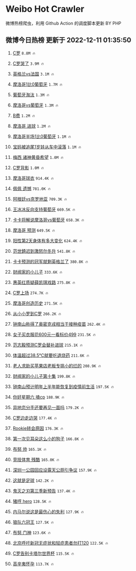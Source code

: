 # Weibo Hot Crawler 



微博热榜爬虫，利用 Github Action 的调度脚本更新 BY PHP 


## 微博今日热榜 更新于 2022-12-11 01:35:50 
1. [C罗](https://s.weibo.com/weibo?q=C%E7%BD%97&t=31&band_rank=1&Refer=top) `8.8M 🔥` 

1. [C罗哭了](https://s.weibo.com/weibo?q=%23C%E7%BD%97%E5%93%AD%E4%BA%86%23&t=31&band_rank=2&Refer=top) `3.9M 🔥` 

1. [英格兰vs法国](https://s.weibo.com/weibo?q=%23%E8%8B%B1%E6%A0%BC%E5%85%B0vs%E6%B3%95%E5%9B%BD%23&t=31&band_rank=3&Refer=top) `3.1M 🔥` 

1. [摩洛哥1比0葡萄牙](https://s.weibo.com/weibo?q=%23%E6%91%A9%E6%B4%9B%E5%93%A51%E6%AF%940%E8%91%A1%E8%90%84%E7%89%99%23&t=31&band_rank=4&Refer=top) `1.7M 🔥` 

1. [葡萄牙淘汰](https://s.weibo.com/weibo?q=%23%E8%91%A1%E8%90%84%E7%89%99%E6%B7%98%E6%B1%B0%23&t=31&band_rank=5&Refer=top) `1.3M 🔥` 

1. [摩洛哥vs葡萄牙](https://s.weibo.com/weibo?q=%23%E6%91%A9%E6%B4%9B%E5%93%A5vs%E8%91%A1%E8%90%84%E7%89%99%23&t=31&band_rank=6&Refer=top) `1.3M 🔥` 

1. [B费](https://s.weibo.com/weibo?q=B%E8%B4%B9&t=31&band_rank=7&Refer=top) `1.2M 🔥` 

1. [摩洛哥 进球](https://s.weibo.com/weibo?q=%E6%91%A9%E6%B4%9B%E5%93%A5%20%E8%BF%9B%E7%90%83&t=31&band_rank=8&Refer=top) `1.2M 🔥` 

1. [摩洛哥半场1比0葡萄牙](https://s.weibo.com/weibo?q=%23%E6%91%A9%E6%B4%9B%E5%93%A5%E5%8D%8A%E5%9C%BA1%E6%AF%940%E8%91%A1%E8%90%84%E7%89%99%23&t=31&band_rank=9&Refer=top) `1.1M 🔥` 

1. [宝妈被追尾1岁娃从车中滚落](https://s.weibo.com/weibo?q=%23%E5%AE%9D%E5%A6%88%E8%A2%AB%E8%BF%BD%E5%B0%BE1%E5%B2%81%E5%A8%83%E4%BB%8E%E8%BD%A6%E4%B8%AD%E6%BB%9A%E8%90%BD%23&t=31&band_rank=10&Refer=top) `1.1M 🔥` 

1. [梅西 诸神黄昏希望](https://s.weibo.com/weibo?q=%E6%A2%85%E8%A5%BF%20%E8%AF%B8%E7%A5%9E%E9%BB%84%E6%98%8F%E5%B8%8C%E6%9C%9B&t=31&band_rank=11&Refer=top) `1.0M 🔥` 

1. [C罗背影](https://s.weibo.com/weibo?q=%23C%E7%BD%97%E8%83%8C%E5%BD%B1%23&t=31&band_rank=12&Refer=top) `1.0M 🔥` 

1. [摩洛哥球衣](https://s.weibo.com/weibo?q=%23%E6%91%A9%E6%B4%9B%E5%93%A5%E7%90%83%E8%A1%A3%23&t=31&band_rank=13&Refer=top) `914.4K 🔥` 

1. [佩佩 遗憾](https://s.weibo.com/weibo?q=%E4%BD%A9%E4%BD%A9%20%E9%81%97%E6%86%BE&t=31&band_rank=14&Refer=top) `781.0K 🔥` 

1. [阿根廷vs克罗地亚](https://s.weibo.com/weibo?q=%23%E9%98%BF%E6%A0%B9%E5%BB%B7vs%E5%85%8B%E7%BD%97%E5%9C%B0%E4%BA%9A%23&t=31&band_rank=15&Refer=top) `709.3K 🔥` 

1. [王冰冰反向支持葡萄牙](https://s.weibo.com/weibo?q=%23%E7%8E%8B%E5%86%B0%E5%86%B0%E5%8F%8D%E5%90%91%E6%94%AF%E6%8C%81%E8%91%A1%E8%90%84%E7%89%99%23&t=31&band_rank=16&Refer=top) `669.5K 🔥` 

1. [卡卡将解说摩洛哥vs葡萄牙](https://s.weibo.com/weibo?q=%23%E5%8D%A1%E5%8D%A1%E5%B0%86%E8%A7%A3%E8%AF%B4%E6%91%A9%E6%B4%9B%E5%93%A5vs%E8%91%A1%E8%90%84%E7%89%99%23&t=31&band_rank=17&Refer=top) `658.3K 🔥` 

1. [摩洛哥 预测](https://s.weibo.com/weibo?q=%E6%91%A9%E6%B4%9B%E5%93%A5%20%E9%A2%84%E6%B5%8B&t=31&band_rank=18&Refer=top) `649.5K 🔥` 

1. [阳性第2天身体有多大变化](https://s.weibo.com/weibo?q=%23%E9%98%B3%E6%80%A7%E7%AC%AC2%E5%A4%A9%E8%BA%AB%E4%BD%93%E6%9C%89%E5%A4%9A%E5%A4%A7%E5%8F%98%E5%8C%96%23&t=31&band_rank=19&Refer=top) `624.4K 🔥` 

1. [范世錡迟到激怒尔冬升](https://s.weibo.com/weibo?q=%23%E8%8C%83%E4%B8%96%E9%8C%A1%E8%BF%9F%E5%88%B0%E6%BF%80%E6%80%92%E5%B0%94%E5%86%AC%E5%8D%87%23&t=31&band_rank=20&Refer=top) `541.8K 🔥` 

1. [卡卡预测的冠军就剩英格兰了](https://s.weibo.com/weibo?q=%23%E5%8D%A1%E5%8D%A1%E9%A2%84%E6%B5%8B%E7%9A%84%E5%86%A0%E5%86%9B%E5%B0%B1%E5%89%A9%E8%8B%B1%E6%A0%BC%E5%85%B0%E4%BA%86%23&t=31&band_rank=21&Refer=top) `380.8K 🔥` 

1. [财阀家的小儿子](https://s.weibo.com/weibo?q=%23%E8%B4%A2%E9%98%80%E5%AE%B6%E7%9A%84%E5%B0%8F%E5%84%BF%E5%AD%90%23&t=31&band_rank=22&Refer=top) `333.6K 🔥` 

1. [惠英红质疑薛凯琪戏路](https://s.weibo.com/weibo?q=%23%E6%83%A0%E8%8B%B1%E7%BA%A2%E8%B4%A8%E7%96%91%E8%96%9B%E5%87%AF%E7%90%AA%E6%88%8F%E8%B7%AF%23&t=31&band_rank=23&Refer=top) `275.8K 🔥` 

1. [C罗上场](https://s.weibo.com/weibo?q=%23C%E7%BD%97%E4%B8%8A%E5%9C%BA%23&t=31&band_rank=24&Refer=top) `274.7K 🔥` 

1. [摩洛哥创造历史](https://s.weibo.com/weibo?q=%23%E6%91%A9%E6%B4%9B%E5%93%A5%E5%88%9B%E9%80%A0%E5%8E%86%E5%8F%B2%23&t=31&band_rank=25&Refer=top) `271.5K 🔥` 

1. [从小小罗到C罗](https://s.weibo.com/weibo?q=%23%E4%BB%8E%E5%B0%8F%E5%B0%8F%E7%BD%97%E5%88%B0C%E7%BD%97%23&t=31&band_rank=26&Refer=top) `266.2K 🔥` 

1. [钟南山称得了奥密克戎相当于接种疫苗](https://s.weibo.com/weibo?q=%23%E9%92%9F%E5%8D%97%E5%B1%B1%E7%A7%B0%E5%BE%97%E4%BA%86%E5%A5%A5%E5%AF%86%E5%85%8B%E6%88%8E%E7%9B%B8%E5%BD%93%E4%BA%8E%E6%8E%A5%E7%A7%8D%E7%96%AB%E8%8B%97%23&t=31&band_rank=27&Refer=top) `262.4K 🔥` 

1. [女子买衣服花600元一看标价499](https://s.weibo.com/weibo?q=%23%E5%A5%B3%E5%AD%90%E4%B9%B0%E8%A1%A3%E6%9C%8D%E8%8A%B1600%E5%85%83%E4%B8%80%E7%9C%8B%E6%A0%87%E4%BB%B7499%23&t=31&band_rank=28&Refer=top) `231.5K 🔥` 

1. [范志毅预测C罗会替补进球](https://s.weibo.com/weibo?q=%23%E8%8C%83%E5%BF%97%E6%AF%85%E9%A2%84%E6%B5%8BC%E7%BD%97%E4%BC%9A%E6%9B%BF%E8%A1%A5%E8%BF%9B%E7%90%83%23&t=31&band_rank=29&Refer=top) `215.1K 🔥` 

1. [体温超过38.5℃就要吃退烧药](https://s.weibo.com/weibo?q=%23%E4%BD%93%E6%B8%A9%E8%B6%85%E8%BF%8738.5%E2%84%83%E5%B0%B1%E8%A6%81%E5%90%83%E9%80%80%E7%83%A7%E8%8D%AF%23&t=31&band_rank=30&Refer=top) `211.6K 🔥` 

1. [老人求助买苹果店老板专挑小的烂的](https://s.weibo.com/weibo?q=%23%E8%80%81%E4%BA%BA%E6%B1%82%E5%8A%A9%E4%B9%B0%E8%8B%B9%E6%9E%9C%E5%BA%97%E8%80%81%E6%9D%BF%E4%B8%93%E6%8C%91%E5%B0%8F%E7%9A%84%E7%83%82%E7%9A%84%23&t=31&band_rank=31&Refer=top) `208.9K 🔥` 

1. [财阀家的小儿子第十集](https://s.weibo.com/weibo?q=%E8%B4%A2%E9%98%80%E5%AE%B6%E7%9A%84%E5%B0%8F%E5%84%BF%E5%AD%90%E7%AC%AC%E5%8D%81%E9%9B%86&t=31&band_rank=32&Refer=top) `199.8K 🔥` 

1. [钟南山预计明年上半年能恢复到疫情前生活](https://s.weibo.com/weibo?q=%23%E9%92%9F%E5%8D%97%E5%B1%B1%E9%A2%84%E8%AE%A1%E6%98%8E%E5%B9%B4%E4%B8%8A%E5%8D%8A%E5%B9%B4%E8%83%BD%E6%81%A2%E5%A4%8D%E5%88%B0%E7%96%AB%E6%83%85%E5%89%8D%E7%94%9F%E6%B4%BB%23&t=31&band_rank=33&Refer=top) `197.5K 🔥` 

1. [你好星期六 嗑cp](https://s.weibo.com/weibo?q=%E4%BD%A0%E5%A5%BD%E6%98%9F%E6%9C%9F%E5%85%AD%20%E5%97%91cp&t=31&band_rank=34&Refer=top) `188.9K 🔥` 

1. [异地恋分手还要再见一面吗](https://s.weibo.com/weibo?q=%23%E5%BC%82%E5%9C%B0%E6%81%8B%E5%88%86%E6%89%8B%E8%BF%98%E8%A6%81%E5%86%8D%E8%A7%81%E4%B8%80%E9%9D%A2%E5%90%97%23&t=31&band_rank=35&Refer=top) `179.2K 🔥` 

1. [C罗边走边哭](https://s.weibo.com/weibo?q=%23C%E7%BD%97%E8%BE%B9%E8%B5%B0%E8%BE%B9%E5%93%AD%23&t=31&band_rank=36&Refer=top) `177.4K 🔥` 

1. [Rookie转会原因](https://s.weibo.com/weibo?q=%23Rookie%E8%BD%AC%E4%BC%9A%E5%8E%9F%E5%9B%A0%23&t=31&band_rank=37&Refer=top) `176.3K 🔥` 

1. [第一次见耳朵这么小的狗子](https://s.weibo.com/weibo?q=%23%E7%AC%AC%E4%B8%80%E6%AC%A1%E8%A7%81%E8%80%B3%E6%9C%B5%E8%BF%99%E4%B9%88%E5%B0%8F%E7%9A%84%E7%8B%97%E5%AD%90%23&t=31&band_rank=38&Refer=top) `166.8K 🔥` 

1. [布努 帅](https://s.weibo.com/weibo?q=%E5%B8%83%E5%8A%AA%20%E5%B8%85&t=31&band_rank=39&Refer=top) `165.1K 🔥` 

1. [竞技体育 残酷](https://s.weibo.com/weibo?q=%E7%AB%9E%E6%8A%80%E4%BD%93%E8%82%B2%20%E6%AE%8B%E9%85%B7&t=31&band_rank=40&Refer=top) `165.0K 🔥` 

1. [深圳一公园回应设露天公厕引争议](https://s.weibo.com/weibo?q=%23%E6%B7%B1%E5%9C%B3%E4%B8%80%E5%85%AC%E5%9B%AD%E5%9B%9E%E5%BA%94%E8%AE%BE%E9%9C%B2%E5%A4%A9%E5%85%AC%E5%8E%95%E5%BC%95%E4%BA%89%E8%AE%AE%23&t=31&band_rank=41&Refer=top) `157.9K 🔥` 

1. [这就是足球](https://s.weibo.com/weibo?q=%23%E8%BF%99%E5%B0%B1%E6%98%AF%E8%B6%B3%E7%90%83%23&t=31&band_rank=42&Refer=top) `142.2K 🔥` 

1. [鬼灭之刃第三季新预告](https://s.weibo.com/weibo?q=%23%E9%AC%BC%E7%81%AD%E4%B9%8B%E5%88%83%E7%AC%AC%E4%B8%89%E5%AD%A3%E6%96%B0%E9%A2%84%E5%91%8A%23&t=31&band_rank=43&Refer=top) `137.4K 🔥` 

1. [猪哼 hero](https://s.weibo.com/weibo?q=%E7%8C%AA%E5%93%BC%20hero&t=31&band_rank=44&Refer=top) `128.5K 🔥` 

1. [内马尔说这是最伤心的失利](https://s.weibo.com/weibo?q=%23%E5%86%85%E9%A9%AC%E5%B0%94%E8%AF%B4%E8%BF%99%E6%98%AF%E6%9C%80%E4%BC%A4%E5%BF%83%E7%9A%84%E5%A4%B1%E5%88%A9%23&t=31&band_rank=45&Refer=top) `127.9K 🔥` 

1. [狼队六冠王](https://s.weibo.com/weibo?q=%23%E7%8B%BC%E9%98%9F%E5%85%AD%E5%86%A0%E7%8E%8B%23&t=31&band_rank=46&Refer=top) `127.5K 🔥` 

1. [布努 门神](https://s.weibo.com/weibo?q=%E5%B8%83%E5%8A%AA%20%E9%97%A8%E7%A5%9E&t=31&band_rank=47&Refer=top) `123.6K 🔥` 

1. [北京呼吁新冠无症状和轻症患者勿打120](https://s.weibo.com/weibo?q=%23%E5%8C%97%E4%BA%AC%E5%91%BC%E5%90%81%E6%96%B0%E5%86%A0%E6%97%A0%E7%97%87%E7%8A%B6%E5%92%8C%E8%BD%BB%E7%97%87%E6%82%A3%E8%80%85%E5%8B%BF%E6%89%93120%23&t=31&band_rank=48&Refer=top) `122.5K 🔥` 

1. [C罗告别卡塔尔世界杯](https://s.weibo.com/weibo?q=%23C%E7%BD%97%E5%91%8A%E5%88%AB%E5%8D%A1%E5%A1%94%E5%B0%94%E4%B8%96%E7%95%8C%E6%9D%AF%23&t=31&band_rank=49&Refer=top) `115.5K 🔥` 

1. [高辛夷怀孕](https://s.weibo.com/weibo?q=%23%E9%AB%98%E8%BE%9B%E5%A4%B7%E6%80%80%E5%AD%95%23&t=31&band_rank=50&Refer=top) `113.7K 🔥` 

